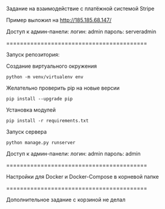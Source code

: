 
Задание на взаимодействие с платёжной системой Stripe

Пример выложил на http://185.185.68.147/

Доступ к админ-панели:
логин:		admin
пароль:		serveradmin

=========================================

Запуск репозитория:

Создание виртуального окружения

	python -m venv/virtualenv env

Желательно проверить pip на новые версии

	pip install --upgrade pip

Установка модулей

	pip install -r requirements.txt

Запуск сервера

	python manage.py runserver
	
Доступ к админ-панели:
логин:		admin
пароль:		admin

=========================================

Настройки для Docker и Docker-Compose в корневой папке

=========================================

Дополнительное задание с корзиной не делал
